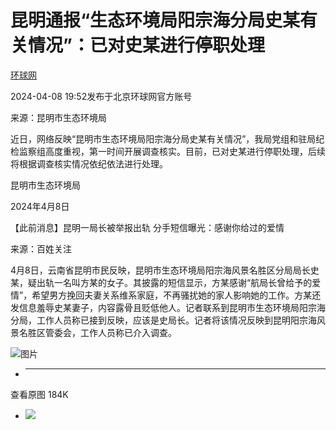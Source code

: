 # 昆明通报“生态环境局阳宗海分局史某有关情况”：已对史某进行停职处理

[](https://news.qq.com/omn/author/8QMf2Xtb6IUVuTrc)

[环球网](https://news.qq.com/omn/author/8QMf2Xtb6IUVuTrc)

2024-04-08 19:52发布于北京环球网官方账号

来源：昆明市生态环境局

近日，网络反映“昆明市生态环境局阳宗海分局史某有关情况”，我局党组和驻局纪检监察组高度重视，第一时间开展调查核实。目前，已对史某进行停职处理，后续将根据调查核实情况依纪依法进行处理。

昆明市生态环境局

2024年4月8日

【此前消息】昆明一局长被举报出轨 分手短信曝光：感谢你给过的爱情

来源：百姓关注

4月8日，云南省昆明市民反映，昆明市生态环境局阳宗海风景名胜区分局局长史某，疑出轨一名叫方某的女子。其披露的短信显示，方某感谢“航局长曾给予的爱情”，希望男方挽回夫妻关系维系家庭，不再骚扰她的家人影响她的工作。方某还发信息羞辱史某妻子，内容露骨且贬低他人。记者联系到昆明市生态环境局阳宗海分局，工作人员称已接到反映，应该是史局长。记者将该情况反映到昆明阳宗海风景名胜区管委会，工作人员称已介入调查。

![图片](https:https://inews.gtimg.com/om_bt/OT4yGKpl8zLB5CVgUnAZC5In0SDZlDziHOtbWXY-aMSJsAA/641)

  *  ______

查看原图 184K

  * ![](https:https://inews.gtimg.com/om_bt/OT4yGKpl8zLB5CVgUnAZC5In0SDZlDziHOtbWXY-aMSJsAA/641)

